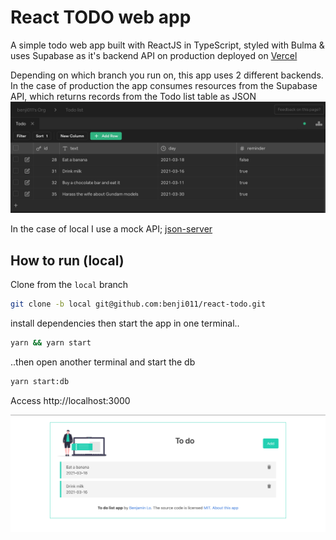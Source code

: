 # React TODO web app

A simple todo web app built with ReactJS in TypeScript, styled with Bulma & uses Supabase as it's backend API on production deployed on [Vercel](https://react-todo-benjaminlo.vercel.app/)

Depending on which branch you run on, this app uses 2 different backends. In the case of production the app consumes resources from the Supabase API, which returns records from the Todo list table as JSON
<a align="center">
<img src="./public/img/supabase-db.png"/>
</a>

In the case of local I use a mock API; [json-server](https://github.com/typicode/json-server)

## How to run (local)

Clone from the `local` branch

```bash
git clone -b local git@github.com:benji011/react-todo.git
```

install dependencies then start the app in one terminal..

```bash
yarn && yarn start
```

..then open another terminal and start the db

```bash
yarn start:db
```

Access http://localhost:3000

<a align="center">
<img src="./public/img/screenshot.png"/>
</a>
